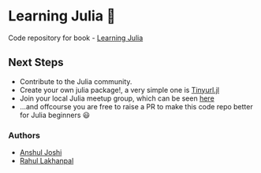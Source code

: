 # Learning Julia :bell:
Code repository for book - [Learning Julia](https://www.amazon.in/Learning-Julia-high-performance-applications-scientific-ebook/dp/B01MYRGB3O)

## Next Steps
* Contribute to the Julia community.
* Create your own julia package!, a very simple one is [Tinyurl.jl](https://github.com/rahulkp220/Tinyurl.jl)
* Join your local Julia meetup group, which can be seen [here](https://www.meetup.com/topics/julia/)
* ...and offcourse you are free to raise a PR to make this code repo better for Julia beginners :smiley:

### Authors
* [Anshul Joshi](https://anshuljoshi.com/)
* [Rahul Lakhanpal](https://rahullakhanpal.in)
